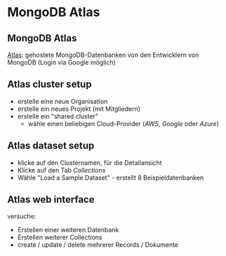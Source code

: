 # MongoDB Atlas

## MongoDB Atlas

[Atlas](https://www.mongodb.com/cloud/atlas): gehostete MongoDB-Datenbanken von den Entwicklern von MongoDB (Login via Google möglich)

## Atlas cluster setup

- erstelle eine neue Organisation
- erstelle ein neues Projekt (mit Mitgliedern)
- erstelle ein "shared cluster"
  - wähle einen beliebigen Cloud-Provider (_AWS_, _Google_ oder _Azure_)

## Atlas dataset setup

- klicke auf den Clusternamen, für die Detailansicht
- Klicke auf den Tab _Collections_
- Wähle "Load a Sample Dataset" - erstellt 8 Beispieldatenbanken

## Atlas web interface

versuche:

- Erstellen einer weiteren Datenbank
- Erstellen weiterer Collections
- create / update / delete mehrerer Records / Dokumente
